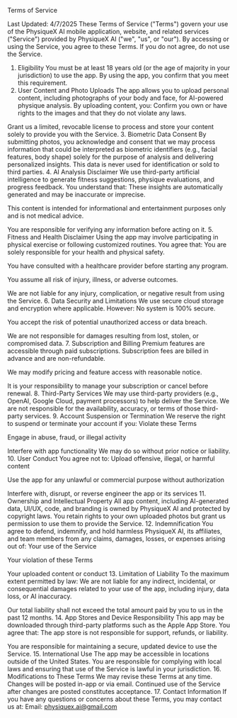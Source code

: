 Terms of Service

Last Updated: 4/7/2025
These Terms of Service ("Terms") govern your use of the PhysiqueX AI mobile application, website, and related services ("Service") provided by PhysiqueX AI ("we", "us", or "our"). By accessing or using the Service, you agree to these Terms. If you do not agree, do not use the Service.
1. Eligibility
 You must be at least 18 years old (or the age of majority in your jurisdiction) to use the app. By using the app, you confirm that you meet this requirement.
2. User Content and Photo Uploads
 The app allows you to upload personal content, including photographs of your body and face, for AI-powered physique analysis.
 By uploading content, you:
Confirm you own or have rights to the images and that they do not violate any laws.


Grant us a limited, revocable license to process and store your content solely to provide you with the Service.
3. Biometric Data Consent
 By submitting photos, you acknowledge and consent that we may process information that could be interpreted as biometric identifiers (e.g., facial features, body shape) solely for the purpose of analysis and delivering personalized insights.
 This data is never used for identification or sold to third parties.
4. AI Analysis Disclaimer
 We use third-party artificial intelligence to generate fitness suggestions, physique evaluations, and progress feedback. You understand that:
These insights are automatically generated and may be inaccurate or imprecise.


This content is intended for informational and entertainment purposes only and is not medical advice.


You are responsible for verifying any information before acting on it.
5. Fitness and Health Disclaimer
 Using the app may involve participating in physical exercise or following customized routines. You agree that:
You are solely responsible for your health and physical safety.


You have consulted with a healthcare provider before starting any program.


You assume all risk of injury, illness, or adverse outcomes.


We are not liable for any injury, complication, or negative result from using the Service.
6. Data Security and Limitations
 We use secure cloud storage and encryption where applicable. However:
No system is 100% secure.


You accept the risk of potential unauthorized access or data breach.


We are not responsible for damages resulting from lost, stolen, or compromised data.
7. Subscription and Billing
 Premium features are accessible through paid subscriptions.
Subscription fees are billed in advance and are non-refundable.


We may modify pricing and feature access with reasonable notice.


It is your responsibility to manage your subscription or cancel before renewal.
8. Third-Party Services
 We may use third-party providers (e.g., OpenAI, Google Cloud, payment processors) to help deliver the Service.
 We are not responsible for the availability, accuracy, or terms of those third-party services.
9. Account Suspension or Termination
 We reserve the right to suspend or terminate your account if you:
Violate these Terms


Engage in abuse, fraud, or illegal activity


Interfere with app functionality
 We may do so without prior notice or liability.
10. User Conduct
 You agree not to:
Upload offensive, illegal, or harmful content


Use the app for any unlawful or commercial purpose without authorization


Interfere with, disrupt, or reverse engineer the app or its services
11. Ownership and Intellectual Property
 All app content, including AI-generated data, UI/UX, code, and branding is owned by PhysiqueX AI and protected by copyright laws.
 You retain rights to your own uploaded photos but grant us permission to use them to provide the Service.
12. Indemnification
 You agree to defend, indemnify, and hold harmless PhysiqueX AI, its affiliates, and team members from any claims, damages, losses, or expenses arising out of:
Your use of the Service


Your violation of these Terms


Your uploaded content or conduct
13. Limitation of Liability
 To the maximum extent permitted by law:
We are not liable for any indirect, incidental, or consequential damages related to your use of the app, including injury, data loss, or AI inaccuracy.


Our total liability shall not exceed the total amount paid by you to us in the past 12 months.
14. App Stores and Device Responsibility
 This app may be downloaded through third-party platforms such as the Apple App Store.
 You agree that:
The app store is not responsible for support, refunds, or liability.


You are responsible for maintaining a secure, updated device to use the Service.
15. International Use
 The app may be accessible in locations outside of the United States.
 You are responsible for complying with local laws and ensuring that use of the Service is lawful in your jurisdiction.
16. Modifications to These Terms
 We may revise these Terms at any time.
 Changes will be posted in-app or via email. Continued use of the Service after changes are posted constitutes acceptance.
17. Contact Information
 If you have any questions or concerns about these Terms, you may contact us at:
 Email: physiquex.ai@gmail.com
